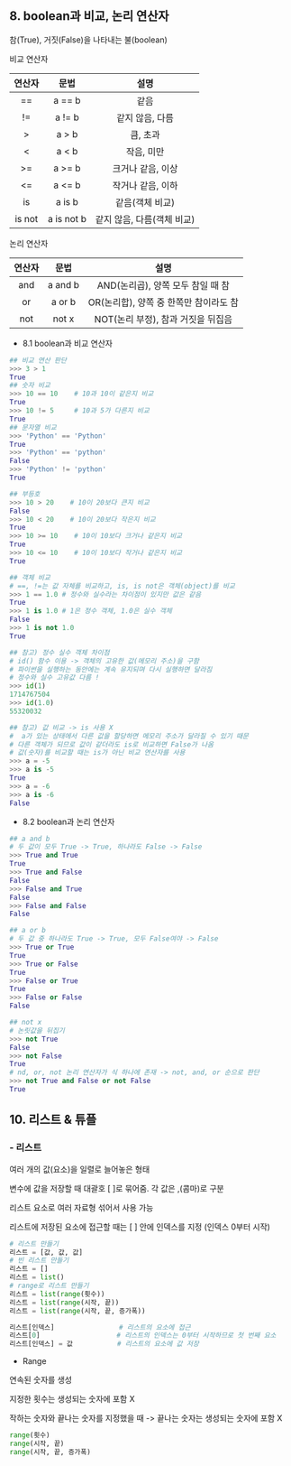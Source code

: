 ## 8. boolean과 비교, 논리 연산자 

참(True), 거짓(False)을 나타내는 불(boolean)

비교 연산자

| 연산자 |    문법    |            설명            |
| :----: | :--------: | :------------------------: |
|   ==   |   a == b   |            같음            |
|   !=   |   a != b   |      같지 않음, 다름       |
|   >    |   a > b    |          큼, 초과          |
|   <    |   a < b    |         작음, 미만         |
|   >=   |   a >= b   |     크거나 같음, 이상      |
|   <=   |   a <= b   |     작거나 같음, 이하      |
|   is   |   a is b   |      같음(객체 비교)       |
| is not | a is not b | 같지 않음, 다름(객체 비교) |



논리 연산자

| 연산자 |  문법   |                  설명                  |
| :----: | :-----: | :------------------------------------: |
|  and   | a and b |   AND(논리곱), 양쪽 모두 참일 때 참    |
|   or   | a or b  | OR(논리합), 양쪽 중 한쪽만 참이라도 참 |
|  not   |  not x  |   NOT(논리 부정), 참과 거짓을 뒤집음   |

- 8.1 boolean과 비교 연산자 

```py
## 비교 연산 판단 
>>> 3 > 1
True
## 숫자 비교
>>> 10 == 10    # 10과 10이 같은지 비교
True
>>> 10 != 5     # 10과 5가 다른지 비교
True
## 문자열 비교
>>> 'Python' == 'Python'
True
>>> 'Python' == 'python'
False
>>> 'Python' != 'python'
True

## 부등호
>>> 10 > 20    # 10이 20보다 큰지 비교
False
>>> 10 < 20    # 10이 20보다 작은지 비교
True
>>> 10 >= 10    # 10이 10보다 크거나 같은지 비교
True
>>> 10 <= 10    # 10이 10보다 작거나 같은지 비교
True

## 객체 비교
# ==, !=는 값 자체를 비교하고, is, is not은 객체(object)를 비교
>>> 1 == 1.0 # 정수와 실수라는 차이점이 있지만 값은 같음
True
>>> 1 is 1.0 # 1은 정수 객체, 1.0은 실수 객체
False
>>> 1 is not 1.0
True

## 참고) 정수 실수 객체 차이점 
# id() 함수 이용 -> 객체의 고유한 값(메모리 주소)을 구함 
# 파이썬을 실행하는 동안에는 계속 유지되며 다시 실행하면 달라짐
# 정수와 실수 고유값 다름 ! 
>>> id(1)
1714767504
>>> id(1.0)
55320032

## 참고) 값 비교 -> is 사용 X
#  a가 있는 상태에서 다른 값을 할당하면 메모리 주소가 달라질 수 있기 때문
# 다른 객체가 되므로 값이 같더라도 is로 비교하면 False가 나옴
# 값(숫자)를 비교할 때는 is가 아닌 비교 연산자를 사용
>>> a = -5
>>> a is -5
True
>>> a = -6
>>> a is -6
False
```



- 8.2 boolean과 논리 연산자 

```py
## a and b
# 두 값이 모두 True -> True, 하나라도 False -> False
>>> True and True
True
>>> True and False
False
>>> False and True
False
>>> False and False
False

## a or b
# 두 값 중 하나라도 True -> True, 모두 False여야 -> False
>>> True or True
True
>>> True or False
True
>>> False or True
True
>>> False or False
False

## not x
# 논릿값을 뒤집기
>>> not True
False
>>> not False
True
# nd, or, not 논리 연산자가 식 하나에 존재 -> not, and, or 순으로 판단
>>> not True and False or not False
True
```



## 10. 리스트 & 튜플

### - 리스트

여러 개의 값(요소)을 일렬로 늘어놓은 형태

변수에 값을 저장할 때 대괄호 [ ]로 묶어줌. 각 값은 ,(콤마)로 구분

리스트 요소로 여러 자료형 섞어서 사용 가능 

리스트에 저장된 요소에 접근할 때는 [ ] 안에 인덱스를 지정 (인덱스 0부터 시작)

```py
# 리스트 만들기
리스트 = [값, 값, 값] 
# 빈 리스트 만들기
리스트 = []
리스트 = list()
# range로 리스트 만들기
리스트 = list(range(횟수))
리스트 = list(range(시작, 끝))
리스트 = list(range(시작, 끝, 증가폭))

리스트[인덱스]                # 리스트의 요소에 접근
리스트[0]                   # 리스트의 인덱스는 0부터 시작하므로 첫 번째 요소
리스트[인덱스] = 값           # 리스트의 요소에 값 저장
```



- Range

연속된 숫자를 생성

지정한 횟수는 생성되는 숫자에 포함 X

작하는 숫자와 끝나는 숫자를 지정했을 때 -> 끝나는 숫자는 생성되는 숫자에 포함 X

```py
range(횟수)
range(시작, 끝)
range(시작, 끝, 증가폭)
```

